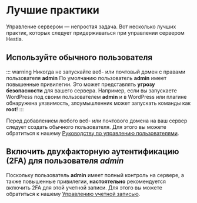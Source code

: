 # Лучшие практики

Управление сервером — непростая задача. Вот несколько лучших практик, которых следует придерживаться при управлении сервером Hestia.

## Используйте обычного пользователя

::: warning 
Никогда не запускайте веб- или почтовый домен с правами пользователя **admin**
По умолчанию пользователь **admin** имеет повышенные привилегии. Это может представлять **угрозу безопасности** для вашего сервера. Например, если вы запускаете WordPress под своим пользователем **admin** и в WordPress или плагине обнаружена уязвимость, злоумышленник может запускать команды как **root**!
:::

Перед добавлением любого веб- или почтового домена на ваш сервер следует создать обычного пользователя. Для этого вы можете обратиться к нашему [Руководству по управлению пользователями](../user-guide/users.md#adding-a-user).

## Включить двухфакторную аутентификацию (2FA) для пользователя _admin_

Поскольку пользователь **admin** имеет полный контроль на сервере, а также повышенные привилегии, **настоятельно** рекомендуется включить 2FA для этой учетной записи. Для этого вы можете обратиться к нашему [Управлению учетной записью](../user-guide/account.md#two-factor-authentication-2fa).

